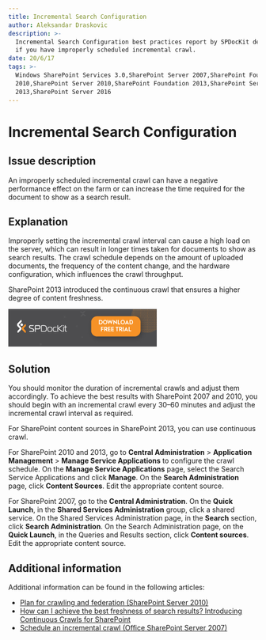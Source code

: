 ```yaml
---
title: Incremental Search Configuration
author: Aleksandar Draskovic
description: >-
  Incremental Search Configuration best practices report by SPDocKit determines
  if you have improperly scheduled incremental crawl.
date: 20/6/17
tags: >-
  Windows SharePoint Services 3.0,SharePoint Server 2007,SharePoint Foundation
  2010,SharePoint Server 2010,SharePoint Foundation 2013,SharePoint Server
  2013,SharePoint Server 2016
---
```


# Incremental Search Configuration

## Issue description

An improperly scheduled incremental crawl can have a negative performance effect on the farm or can increase the time required for the document to show as a search result.

## Explanation

Improperly setting the incremental crawl interval can cause a high load on the server, which can result in longer times taken for documents to show as search results. The crawl schedule depends on the amount of uploaded documents, the frequency of the content change, and the hardware configuration, which influences the crawl throughput.

SharePoint 2013 introduced the continuous crawl that ensures a higher degree of content freshness.

[![Download SPDocKit](/.gitbook/assets/spdockit_download.png)](http://bit.ly/2US0Zna)

## Solution

You should monitor the duration of incremental crawls and adjust them accordingly. To achieve the best results with SharePoint 2007 and 2010, you should begin with an incremental crawl every 30–60 minutes and adjust the incremental crawl interval as required.

For SharePoint content sources in SharePoint 2013, you can use continuous crawl.

For SharePoint 2010 and 2013, go to **Central Administration** &gt; **Application Management** &gt; **Manage Service Applications** to configure the crawl schedule. On the **Manage Service Applications** page, select the Search Service Applications and click **Manage**. On the **Search Administration** page, click **Content Sources**. Edit the appropriate content source.

For SharePoint 2007, go to the **Central Administration**. On the **Quick Launch**, in the **Shared Services Administration** group, click a shared service. On the Shared Services Administration page, in the **Search** section, click **Search Administration**. On the Search Administration page, on the **Quick Launch**, in the Queries and Results section, click **Content sources**. Edit the appropriate content source.

## Additional information

Additional information can be found in the following articles:

* [Plan for crawling and federation \(SharePoint Server 2010\)](https://technet.microsoft.com/en-us/library/cc262926.aspx)
* [How can I achieve the best freshness of search results? Introducing Continuous Crawls for SharePoint](https://blogs.technet.microsoft.com/tothesharepoint/2012/09/14/how-can-i-achieve-the-best-freshness-of-search-results-introducing-continuous-crawls-for-sharepoint/)
* [Schedule an incremental crawl \(Office SharePoint Server 2007\)](https://technet.microsoft.com/en-us/library/cc263373%28v=office.12%29.aspx)

